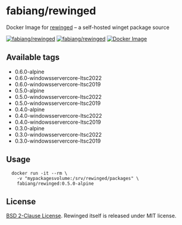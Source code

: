 # fabiang/rewinged

Docker Image for [rewinged](https://github.com/jantari/rewinged) – a self-hosted winget package source

[![fabiang/rewinged](https://img.shields.io/docker/pulls/fabiang/rewinged.svg)](https://hub.docker.com/r/fabiang/rewinged)
[![fabiang/rewinged](https://badgen.net/github/license/fabiang/docker-rewinged)](https://github.com/fabiang/docker-rewinged)
[![Docker Image](https://github.com/fabiang/docker-rewinged/actions/workflows/docker.yml/badge.svg)](https://github.com/fabiang/docker-rewinged/actions/workflows/docker.yml)

## Available tags

* 0.6.0-alpine
* 0.6.0-windowsservercore-ltsc2022
* 0.6.0-windowsservercore-ltsc2019
* 0.5.0-alpine
* 0.5.0-windowsservercore-ltsc2022
* 0.5.0-windowsservercore-ltsc2019
* 0.4.0-alpine
* 0.4.0-windowsservercore-ltsc2022
* 0.4.0-windowsservercore-ltsc2019
* 0.3.0-alpine
* 0.3.0-windowsservercore-ltsc2022
* 0.3.0-windowsservercore-ltsc2019

## Usage

```
  docker run -it --rm \
    -v "mypackagesvolume:/srv/rewinged/packages" \
    fabiang/rewinged:0.5.0-alpine
```

## License

[BSD 2-Clause License](LICENSE). Rewinged itself is released under MIT license.

